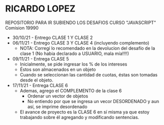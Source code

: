 # RICARDO LOPEZ
REPOSITORIO PARA IR SUBIENDO LOS DESAFIOS CURSO "JAVASCRIPT"
Comision 19990

- 30/10/21 - Entrego CLASE 1 Y CLASE 2
- 06/11/21 - Entrego CLASE 3 Y CLASE 4 (incluyendo complemento)
    - NOTA: Corregí lo recomendado en la devolucion del desafío de la clase 1 (No habia declarado a USUARIO, mala mía!!!!)
- 09/11/21 - Entrega CLASE 5
    - Inicialmente, se pide ingresar los % de los intereses
    - Éstos son almacenados en un objeto
    - Cuando se seleccionan las cantidad de cuotas, éstas son tomadas desde el objeto.
- 17/11/21 - Entrega CLASE 6
    - Ademas, agrego el COMPLEMENTO de la clase 6
        - Ordenar un vector de objetos
        - No entiendo por que se ingresa un vecor DESORDENADO y aun así, se imprime desordenado
    - El avance de proyecto es la CLASE 6 en sí misma ya que estoy trabajando sobre él agregando y modificando sentencias.